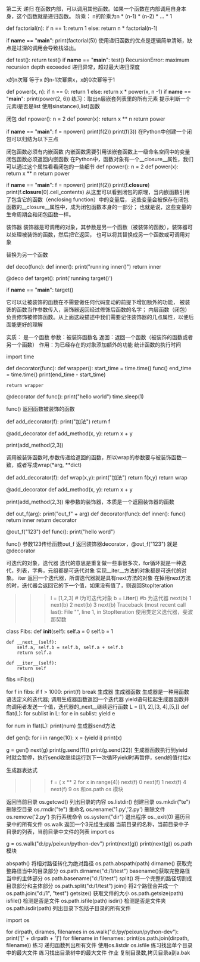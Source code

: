 ﻿第二天
递归
在函数内部，可以调用其他函数。如果一个函数在内部调用自身本身，这个函数就是递归函数。 阶乘： n的阶乘为n * (n-1) * (n-2) * ... * 1

def factorial(n):
    if n == 1:
        return 1
    else:
        return n * factorial(n-1)

if __name__ == "__main__":
    print(factorial(5))
使用递归函数的优点是逻辑简单清晰，缺点是过深的调用会导致栈溢出。

def test():
    return test()
if __name__ == "__main__":
    test()
RecursionError: maximum recursion depth exceeded 递归异常，超过最大递归深度

x的n次幂 等于x 的n-1次幂乘x，x的0次幂等于1

def power(x, n):
    if n == 0:
        return 1
    else:
        return x * power(x, n -1)
if __name__ == "__main__":
    print(power(2, 6))
练习：取出n层嵌套列表里的所有元素 提示判断一个元素i是否是list 使用sinstance(i,list)函数

闭包
def npower():
    n = 2
    def  power(x):
        return x ** n
    return power

if __name__ == "__main__":
    f = npower()
    print(f(2))
    print(f(3))
在Python中创建一个闭包可以归结为以下三点

闭包函数必须有内嵌函数
内嵌函数需要引用该嵌套函数上一级命名空间中的变量
闭包函数必须返回内嵌函数 在Python中，函数对象有一个__closure__属性，我们可以通过这个属性看看闭包的一些细节
def npower():
    n = 2
    def  power(x):
        return x ** n
    return power

if __name__ == "__main__":
    f = npower()
    print(f(2))
    print(f.__closure__)
    print(f.__closure__[0].cell_contents)
从这里可以看到闭包的原理，当内嵌函数引用了包含它的函数（enclosing function）中的变量后， 这些变量会被保存在闭包函数的__closure__属性中，成为闭包函数本身的一部分； 也就是说，这些变量的生命周期会和闭包函数一样。

装饰器
装饰器是可调用的对象，其参数是另一个函数（被装饰的函数），装饰器可以处理被装饰的函数，然后把它返回， 也可以将其替换成另一个函数或可调用对象

替换为另一个函数

def deco(func):
    def inner():
        print("running inner()")
    return inner

@deco
def target():
    print('running target()')


if __name__ == "__main__":
    target()

它可以让被装饰的函数在不需要做任何代码变动的前提下增加额外的功能， 被装饰的函数当作参数传入，装饰器返回经过修饰后函数的名字； 内层函数（闭包）负责修饰被修饰函数。从上面这段描述中我们需要记住装饰器的几点属性，以便后面能更好的理解

实质： 是一个函数
参数：被装饰函数名
返回：返回一个函数（被装饰的函数或者另一个函数）
作用：为已经存在的对象添加额外的功能
统计函数的执行时间

import time

def decorator(func):
    def wrapper():
        start_time = time.time()
        func()
        end_time = time.time()
        print(end_time - start_time)

    return wrapper

@decorator
def func():
    print("hello world")
    time.sleep(1)

func()
返回函数被装饰的函数

def add_decorator(f):
    print("加法")
    return f

@add_decorator
def add_method(x, y):
    return x + y


print(add_method(2,3))

调用被装饰函数时,参数传递给返回的函数，所以wrap的参数要与被装饰函数一致，或者写成wrap(*arg, **dict)

def add_decorator(f):
    def wrap(x,y):
        print("加法")
        return f(x,y)
    return wrap

@add_decorator
def add_method(x, y):
    return x + y


print(add_method(2,3))
带参数的装饰器，本质是一个返回装饰器的函数

def out_f(arg):
    print("out_f" + arg)
    def decorator(func):
        def inner():
            func()
        return inner
    return decorator

@out_f("123")
def func():
    print("hello word")


func()
参数123传给函数out_f 返回装饰器decorator，@out_f("123") 就是@decorator

可迭代的对象，迭代器
迭代的意思是重复做一些事很多次，for循环就是一种迭代，列表，字典，元组都是可迭代对象 实现__iter__方法的对象都是可迭代的对象。 iter 返回一个迭代器，所谓迭代器就是具有next方法的对象 在掉用next方法的时，迭代器会返回它的下一个值，如果没有值了，则返回StopIteration

>>> l = [1,2,3]   # l为可迭代对象
>>> b = l.__iter__()    #b 为迭代器
>>> next(b)
1
>>> next(b)
2
>>> next(b)
3
>>> next(b)
Traceback (most recent call last):
  File "<stdin>", line 1, in <module>
StopIteration
使用类定义迭代器，斐波那契数

class Fibs:
    def __init__(self):
        self.a = 0
        self.b = 1

    def __next__(self):
        self.a, self.b = self.b, self.a + self.b
        return self.a

    def __iter__(self):
        return self


fibs =Fibs()

for f in fibs:
    if f > 1000:
        print(f)
        break
生成器
生成器函数 生成器是一种用函数语法定义的迭代器; 调用生成器函数返回一个迭代器 yield语句挂起生成器函数并向调用者发送一个值，迭代器的_next__继续运行函数
L = [[1, 2],[3, 4],[5,]]
def flat(L):
    for sublist in L:
        for e in sublist:
            yield e

for num in flat(L):
    print(num)
生成器send方法

def gen():
    for i in range(10):
        x = (yield i)
        print(x)

g = gen()
next(g)
print(g.send(11))
print(g.send(22))
生成器函数执行到yield 时就会暂停，执行send收继续运行到下一次循环yield时再暂停，send的值付给x

生成器表达式
>>> f = ( x ** 2 for x in range(4))
>>> next(f)
0
>>> next(f)
1
>>> next(f)
4
>>> next(f)
9
os 和os.path
os 模块

返回当前目录 os.getcwd()
列出目录的内容 os.listdir()
创建目录 os.mkdir("te")
删除空目录 os.rmdir("te")
重命名 os.rename('1.py','2.py')
删除文件 os.remove('2.py')
执行系统命令 os.system("dir")
退出程序 os._exit(0)
遍历目录中的所有文件 os.walk 返回一个3元组生成器 当前目录的名称，当前目录中子目录的列表，当前目录中文件的列表
import os

g = os.walk("d:/py/peixun/python-dev")
print(next(g))
print(next(g))
os.path 模块

abspath() 将相对路径转化为绝对路径 os.path.abspath(path)
dirname() 获取完整路径当中的目录部分 os.path.dirname("d:/1/test")
basename()获取完整路径当中的主体部分 os.path.basename("d:/1/test")
split() 将一个完整的路径切割成目录部分和主体部分 os.path.split("d:/1/test")
join() 将2个路径合并成一个 os.path.join("d:/1", "test")
getsize() 获取文件的大小 os.path.getsize(path)
isfile() 检测是否是文件 os.path.isfile(path)
isdir() 检测是否是文件夹 os.path.isdir(path)
列出目录下包括子目录的所有文件

import os

for dirpath, dirames, filenames  in os.walk("d:/py/peixun/python-dev"):
    print('[' + dirpath + ']')
    for filename in filenames:
        print(os.path.join(dirpath, filename))
练习
递归函数列出所有文件 使用os.listdir os.isfile
练习找出单个目录中的最大文件
练习找出目录树中的最大文件
作业
复制目录数,拷贝目录a到a.bak